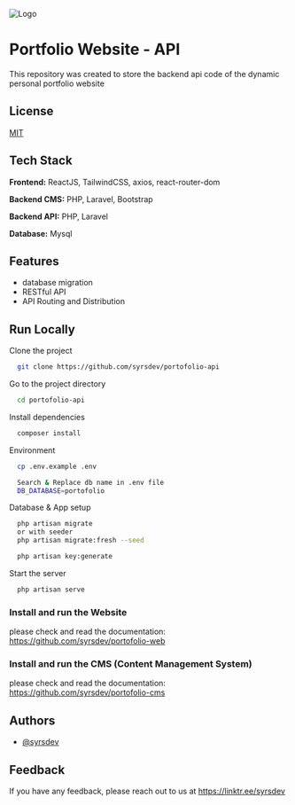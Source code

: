 
![Logo](https://github.com/syrsdev/portofolio-web/blob/main/public/assets/nataniel-purple.svg)


# Portfolio Website - API

This repository was created to store the backend api code of the dynamic personal portfolio website


## License

[MIT](https://choosealicense.com/licenses/mit/)


## Tech Stack

**Frontend:** ReactJS, TailwindCSS, axios, react-router-dom

**Backend CMS:** PHP, Laravel, Bootstrap

**Backend API:** PHP, Laravel

**Database:** Mysql


## Features

- database migration
- RESTful API
- API Routing and Distribution



## Run Locally

Clone the project

```bash
  git clone https://github.com/syrsdev/portofolio-api
```

Go to the project directory

```bash
  cd portofolio-api
```

Install dependencies

```bash
  composer install
```

Environment

```bash
  cp .env.example .env 

  Search & Replace db name in .env file
  DB_DATABASE=portofolio
```

Database & App setup

```bash
  php artisan migrate
  or with seeder
  php artisan migrate:fresh --seed

  php artisan key:generate
```

Start the server

```bash
  php artisan serve
```

### Install and run the Website

please check and read the documentation: https://github.com/syrsdev/portofolio-web

### Install and run the CMS (Content Management System)

please check and read the documentation: https://github.com/syrsdev/portofolio-cms


## Authors

- [@syrsdev](https://www.github.com/syrsdev)


## Feedback

If you have any feedback, please reach out to us at https://linktr.ee/syrsdev

